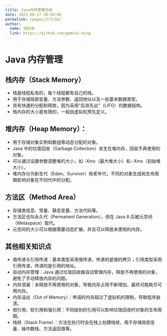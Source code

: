 ```yaml
---
title: Java内存管理总结
date: 2023-08-27 20:50:06
permalink: /pages/277c5b/
author: 
  name: 泪伤荡
  link: https://github.com/gemini-ming
---
```

# Java 内存管理

## 栈内存（Stack Memory）

- 栈是线程私有的，每个线程都有自己的栈。
- 用于存储局部变量、方法参数、返回地址以及一些基本数据类型。
- 具有快速的分配和释放，因为采用"后进先出"（LIFO）的数据结构。
- 栈内存的大小是有限的，一般由虚拟机预先定义。

## 堆内存（Heap Memory）：

- 用于存储对象实例和数组等动态分配的对象。
- Java 中的垃圾回收（Garbage Collection）发生在堆内存，回收不再使用的对象。
- 可以通过设置参数调整堆的大小，如 -Xmx（最大堆大小）和 -Xms（初始堆大小）。
- 堆内存分为新生代（Eden、Survivor）和老年代，不同的对象生成和生命周期影响对象在不同代中的分配。

## 方法区（Method Area）

- 存储类信息、常量、静态变量、方法代码等。
- 方法区也叫永久代（Permanent Generation），但在 Java 8 后被元空间（Metaspace）取代。
- 元空间的大小可以根据需要动态扩展，并且可以释放未使用的内存。

## 其他相关知识点

- 值传递与引用传递：基本类型采用值传递，传递的是值的拷贝；引用类型采用引用传递，传递的是引用的地址。
- 自动内存管理：Java 通过垃圾回收器自动管理内存，释放不再使用的对象，避免了手动释放内存的问题。
- 内存泄漏：未释放不再使用的对象，导致内存占用不断增加，最终可能耗尽可用内存。
- 内存溢出（Out of Memory）：申请的内存超过了虚拟机的限制，导致程序崩溃。
- 弱引用、软引用和强引用：不同级别的引用可以影响垃圾回收时对象的生命周期。
- 栈帧（Stack Frame）：方法在执行时会在栈上创建栈帧，用于存储局部变量、操作数栈、方法返回值等。